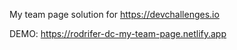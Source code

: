 My team page solution for https://devchallenges.io

DEMO: https://rodrifer-dc-my-team-page.netlify.app

